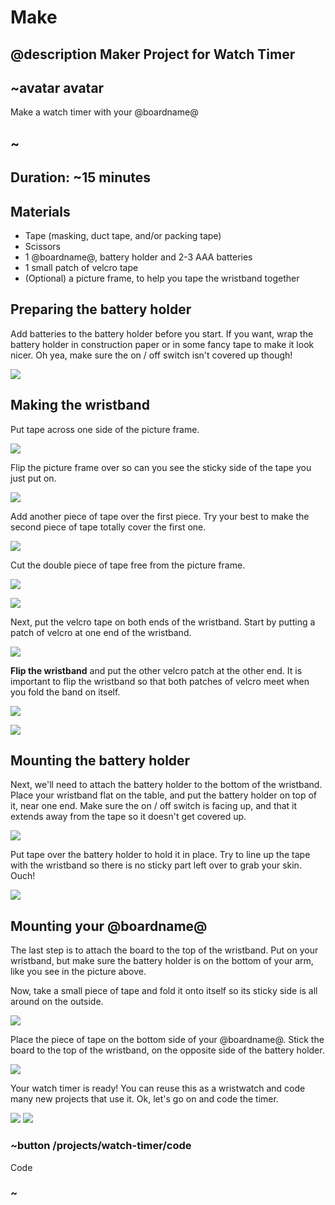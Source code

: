 # Make

## @description Maker Project for Watch Timer

## ~avatar avatar

Make a watch timer with your @boardname@

## ~

## Duration: ~15 minutes

## Materials
* Tape (masking, duct tape, and/or packing tape)
* Scissors
* 1 @boardname@, battery holder and 2-3 AAA batteries
* 1 small patch of velcro tape
* (Optional) a picture frame, to help you tape the wristband together

## Preparing the battery holder

Add batteries to the battery holder before you start. If you want, wrap the battery holder in construction paper or
in some fancy tape to make it look nicer. Oh yea, make sure the on / off switch isn't covered up though!

![](/static/cp/projects/watch-timer/step1.jpg)

## Making the wristband

Put tape across one side of the picture frame.

![](/static/cp/projects/watch-timer/step2.jpg)

Flip the picture frame over so can you see the sticky side of the tape you just put on.

![](/static/cp/projects/watch-timer/step3.jpg)

Add another piece of tape over the first piece. Try your best to make the second piece of tape totally
cover the first one.

![](/static/cp/projects/watch-timer/step4.jpg)

Cut the double piece of tape free from the picture frame.

![](/static/cp/projects/watch-timer/step5.jpg)

![](/static/cp/projects/watch-timer/step6.jpg)

Next, put the velcro tape on both ends of the wristband. Start by putting a patch of velcro at one end of the wristband.

![](/static/cp/projects/watch-timer/step7.jpg)

**Flip the wristband** and put the other velcro patch at the other end.
It is important to flip the wristband so that both patches of velcro meet when you fold the band on itself.

![](/static/cp/projects/watch-timer/step8.jpg)

![](/static/cp/projects/watch-timer/step9.jpg)

## Mounting the battery holder

Next, we'll need to attach the battery holder to the bottom of the wristband.
Place your wristband flat on the table, and put the battery holder on top of it, near one end.
Make sure the on / off switch is facing up, and that it extends away from the tape so it doesn't get covered up.

![](/static/cp/projects/watch-timer/step10.jpg)

Put tape over the battery holder to hold it in place. Try to line up the tape with the wristband so there is no
sticky part left over to grab your skin. Ouch!

![](/static/cp/projects/watch-timer/step11.jpg)

## Mounting your @boardname@

The last step is to attach the board to the top of the wristband.
Put on your wristband, but make sure the battery holder is on the bottom of your arm, like you see in the picture above.

Now, take a small piece of tape and fold it onto itself so its sticky side is all around on the outside.

![](/static/cp/projects/watch-timer/step12.jpg)

Place the piece of tape on the bottom side of your @boardname@. Stick the board to the top of the wristband, on the opposite side of the battery holder.

![](/static/cp/projects/watch-timer/step13.jpg)

Your watch timer is ready! You can reuse this as a wristwatch and code many new projects that use it. Ok, let's go on and
code the timer.

![](/static/cp/projects/watch-timer/step14.jpg)
![](/static/cp/projects/watch-timer/step15.jpg)

### ~button /projects/watch-timer/code

Code

### ~
